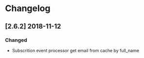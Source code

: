 # Changelog

## [2.6.2] 2018-11-12

### Changed

- Subscrition event processor get email from cache by full_name